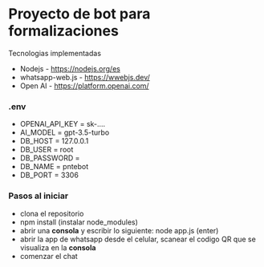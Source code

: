 # Proyecto de bot para formalizaciones 

Tecnologias implementadas

* Nodejs - https://nodejs.org/es
* whatsapp-web.js - https://wwebjs.dev/
* Open AI - https://platform.openai.com/

### .env
* OPENAI_API_KEY = sk-....
* AI_MODEL = gpt-3.5-turbo
* DB_HOST = 127.0.0.1
* DB_USER = root
* DB_PASSWORD =
* DB_NAME = pntebot
* DB_PORT = 3306

### Pasos al iniciar
* clona el repositorio
* npm install (instalar node_modules)
* abrir una **consola** y escribir lo siguiente: node app.js (enter)
* abrir la app de whatsapp desde el celular, scanear el codigo QR que se visualiza en la **consola** 
* comenzar el chat
